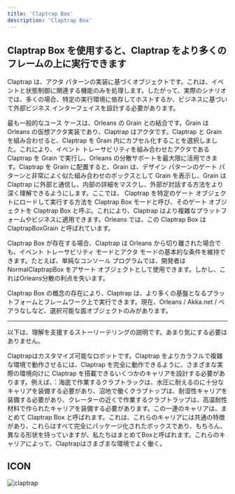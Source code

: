 ```yaml
---
title: 'Claptrap Box'
description: 'Claptrap Box'
---
```



## Claptrap Box を使用すると、Claptrap をより多くのフレームの上に実行できます

Claptrap は、アクタ パターンの実装に基づくオブジェクトです。これは、イベントと状態制御に関連する機能のみを処理します。したがって、実際のシナリオでは、多くの場合、特定の実行環境に依存してホストするか、ビジネスに基づいて外部ビジネス インターフェイスを設計する必要があります。

最も一般的なユース ケースは、Orleans の Grain との結合です。Grain は Orleans の仮想アクタ実装であり、Claptrap はアクタです。Claptrap と Grain を組み合わせると、Claptrap を Grain 内にカプセル化することを選択しました。これにより、イベント トレーサビリティを組み合わせたアクタである Claptrap を Grain で実行し、Orleans の分散サポートを最大限に活用できます。Claptrap を Grain に配置すると、Grain は、デザイン パターンのゲート パターンと非常によく似た組み合わせのボックスとして Grain を表示し、Grain は Claptrap に外部と通信し、内部の詳細をマスクし、外部が対話する方法をより深く理解できるようにします。ここでは、 Claptrap を特定のゲート オブジェクトにロードして実行する方法を Claptrap Box モードと呼び、そのゲート オブジェクトを Claptrap Box と呼ぶ。これにより、Claptrap はより複雑なプラットフォームやビジネスに適用できます。Orleans では、この Claptrap Box は ClaptrapBoxGrain と呼ばれています。

Claptrap Box が存在する場合、Claptrap は Orleans から切り離された場合でも、イベント トレーサビリティ モードとアクタ モードの基本的な条件を維持できます。たとえば、単純なコンソール プログラムでは、開発者は NormalClaptrapBox をアサート オブジェクトとして使用できます。しかし、これはOrleans分散の利点を失います。

Claptrap Box の概念の存在により、Claptrap は、より多くの基盤となるプラットフォームとフレームワーク上で実行できます。現在、Orleans / Akka.net / ベアラなしなど、選択可能な面オブジェクトのみがあります。

---

以下は、理解を支援するストーリーテリングの説明です。あまり気にする必要はありません。

Claptrapはカスタマイズ可能なロボットです。Claptrap をよりカラフルで複雑な環境で動作させるには、Claptrap を完全に動作できるように、さまざまな実際の環境向けに Claptrap を搭載できるいくつかのキャリアを設計する必要があります。例えば、：海底で作業するクラプトラックは、水圧に耐えるのに十分なキャリアを装備する必要があり、沼地で働くクラプトップは、耐湿性キャリアを装備する必要があり、クレーターの近くで作業するクラプトラップは、高温耐性材料で作られたキャリアを装備する必要があります。この一連のキャリアは、まとめて Claptrap Box と呼ばれます。これは、これらのキャリアには共通の特徴があり、これらはすべて完全にパッケージ化されたボックスであり、もちろん、異なる形状を持っていますが、私たちはまとめてBoxと呼ばれます。これらのキャリアによって、Claptrapはさまざまな環境でよく働く。

## ICON

![claptrap](/images/claptrap_icons/claptrap_box.svg)
